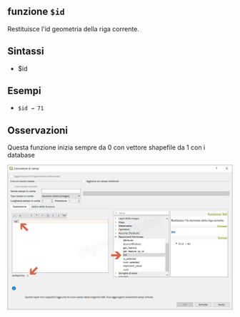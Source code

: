 ## funzione `$id`

Restituisce l'id geometria della riga corrente.

## Sintassi

* $id

## Esempi

* `$id → 71`

## Osservazioni

Questa funzione inizia sempre da 0 con vettore shapefile da 1 con i database

![](/img/record_e_attributi/$id1.png)